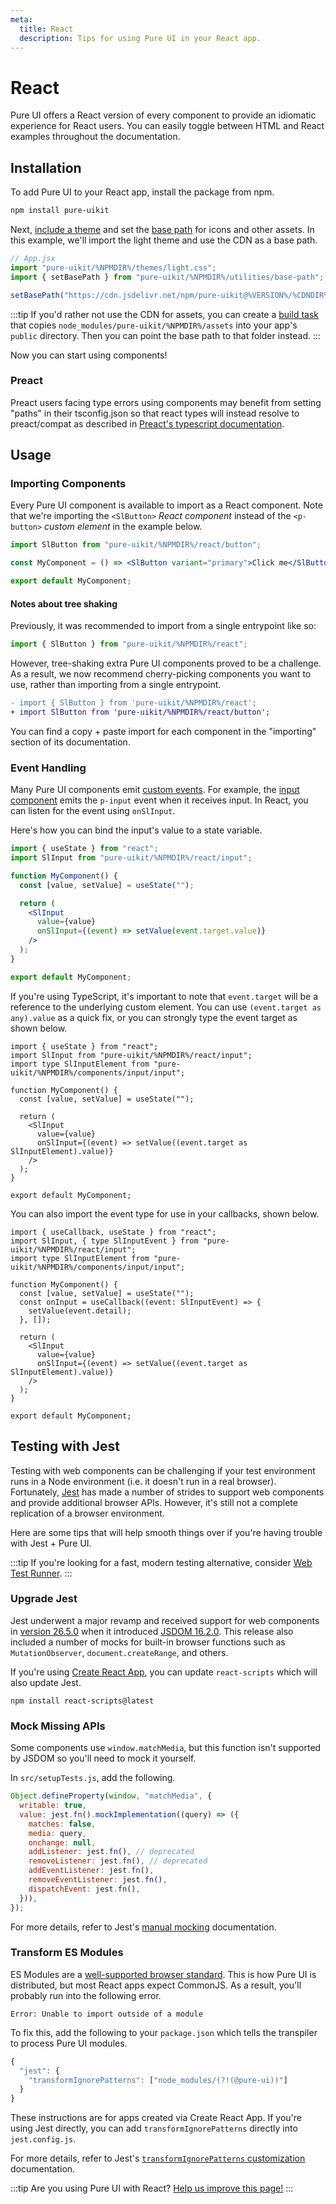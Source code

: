 ```yaml
---
meta:
  title: React
  description: Tips for using Pure UI in your React app.
---
```


# React

Pure UI offers a React version of every component to provide an idiomatic experience for React users. You can easily toggle between HTML and React examples throughout the documentation.

## Installation

To add Pure UI to your React app, install the package from npm.

```bash
npm install pure-uikit
```

Next, [include a theme](/getting-started/themes) and set the [base path](/getting-started/installation#setting-the-base-path) for icons and other assets. In this example, we'll import the light theme and use the CDN as a base path.

```jsx
// App.jsx
import "pure-uikit/%NPMDIR%/themes/light.css";
import { setBasePath } from "pure-uikit/%NPMDIR%/utilities/base-path";

setBasePath("https://cdn.jsdelivr.net/npm/pure-uikit@%VERSION%/%CDNDIR%/");
```

:::tip
If you'd rather not use the CDN for assets, you can create a [build task](https://webpack.js.org/plugins/copy-webpack-plugin/) that copies `node_modules/pure-uikit/%NPMDIR%/assets` into your app's `public` directory. Then you can point the base path to that folder instead.
:::

Now you can start using components!

### Preact

Preact users facing type errors using components may benefit from setting "paths" in their tsconfig.json so that react types will instead resolve to preact/compat as described in [Preact's typescript documentation](https://preactjs.com/guide/v10/typescript/#typescript-preactcompat-configuration).

## Usage

### Importing Components

Every Pure UI component is available to import as a React component. Note that we're importing the `<SlButton>` _React component_ instead of the `<p-button>` _custom element_ in the example below.

```jsx
import SlButton from "pure-uikit/%NPMDIR%/react/button";

const MyComponent = () => <SlButton variant="primary">Click me</SlButton>;

export default MyComponent;
```

#### Notes about tree shaking

Previously, it was recommended to import from a single entrypoint like so:

```jsx
import { SlButton } from "pure-uikit/%NPMDIR%/react";
```

However, tree-shaking extra Pure UI components proved to be a challenge. As a result, we now recommend cherry-picking components you want to use, rather than importing from a single entrypoint.

```diff
- import { SlButton } from 'pure-uikit/%NPMDIR%/react';
+ import SlButton from 'pure-uikit/%NPMDIR%/react/button';
```

You can find a copy + paste import for each component in the "importing" section of its documentation.

### Event Handling

Many Pure UI components emit [custom events](https://developer.mozilla.org/en-US/docs/Web/API/CustomEvent). For example, the [input component](/components/input) emits the `p-input` event when it receives input. In React, you can listen for the event using `onSlInput`.

Here's how you can bind the input's value to a state variable.

```jsx
import { useState } from "react";
import SlInput from "pure-uikit/%NPMDIR%/react/input";

function MyComponent() {
  const [value, setValue] = useState("");

  return (
    <SlInput
      value={value}
      onSlInput={(event) => setValue(event.target.value)}
    />
  );
}

export default MyComponent;
```

If you're using TypeScript, it's important to note that `event.target` will be a reference to the underlying custom element. You can use `(event.target as any).value` as a quick fix, or you can strongly type the event target as shown below.

```tsx
import { useState } from "react";
import SlInput from "pure-uikit/%NPMDIR%/react/input";
import type SlInputElement from "pure-uikit/%NPMDIR%/components/input/input";

function MyComponent() {
  const [value, setValue] = useState("");

  return (
    <SlInput
      value={value}
      onSlInput={(event) => setValue((event.target as SlInputElement).value)}
    />
  );
}

export default MyComponent;
```

You can also import the event type for use in your callbacks, shown below.

```tsx
import { useCallback, useState } from "react";
import SlInput, { type SlInputEvent } from "pure-uikit/%NPMDIR%/react/input";
import type SlInputElement from "pure-uikit/%NPMDIR%/components/input/input";

function MyComponent() {
  const [value, setValue] = useState("");
  const onInput = useCallback((event: SlInputEvent) => {
    setValue(event.detail);
  }, []);

  return (
    <SlInput
      value={value}
      onSlInput={(event) => setValue((event.target as SlInputElement).value)}
    />
  );
}

export default MyComponent;
```

## Testing with Jest

Testing with web components can be challenging if your test environment runs in a Node environment (i.e. it doesn't run in a real browser). Fortunately, [Jest](https://jestjs.io/) has made a number of strides to support web components and provide additional browser APIs. However, it's still not a complete replication of a browser environment.

Here are some tips that will help smooth things over if you're having trouble with Jest + Pure UI.

:::tip
If you're looking for a fast, modern testing alternative, consider [Web Test Runner](https://modern-web.dev/docs/test-runner/overview/).
:::

### Upgrade Jest

Jest underwent a major revamp and received support for web components in [version 26.5.0](https://github.com/facebook/jest/blob/main/CHANGELOG.md#2650) when it introduced [JSDOM 16.2.0](https://github.com/jsdom/jsdom/blob/master/Changelog.md#1620). This release also included a number of mocks for built-in browser functions such as `MutationObserver`, `document.createRange`, and others.

If you're using [Create React App](https://reactjs.org/docs/create-a-new-react-app.html#create-react-app), you can update `react-scripts` which will also update Jest.

```
npm install react-scripts@latest
```

### Mock Missing APIs

Some components use `window.matchMedia`, but this function isn't supported by JSDOM so you'll need to mock it yourself.

In `src/setupTests.js`, add the following.

```js
Object.defineProperty(window, "matchMedia", {
  writable: true,
  value: jest.fn().mockImplementation((query) => ({
    matches: false,
    media: query,
    onchange: null,
    addListener: jest.fn(), // deprecated
    removeListener: jest.fn(), // deprecated
    addEventListener: jest.fn(),
    removeEventListener: jest.fn(),
    dispatchEvent: jest.fn(),
  })),
});
```

For more details, refer to Jest's [manual mocking](https://jestjs.io/docs/manual-mocks#mocking-methods-which-are-not-implemented-in-jsdom) documentation.

### Transform ES Modules

ES Modules are a [well-supported browser standard](https://hacks.mozilla.org/2018/03/es-modules-a-cartoon-deep-dive/). This is how Pure UI is distributed, but most React apps expect CommonJS. As a result, you'll probably run into the following error.

```
Error: Unable to import outside of a module
```

To fix this, add the following to your `package.json` which tells the transpiler to process Pure UI modules.

```js
{
  "jest": {
    "transformIgnorePatterns": ["node_modules/(?!(@pure-ui))"]
  }
}
```

These instructions are for apps created via Create React App. If you're using Jest directly, you can add `transformIgnorePatterns` directly into `jest.config.js`.

For more details, refer to Jest's [`transformIgnorePatterns` customization](https://jestjs.io/docs/tutorial-react-native#transformignorepatterns-customization) documentation.

:::tip
Are you using Pure UI with React? [Help us improve this page!](https://github.com/ssjblue197/pure-ui/blob/next/docs/frameworks/react.md)
:::
